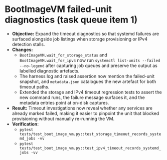 # BootImageVM failed-unit diagnostics (task queue item 1)

- **Objective:** Expand the timeout diagnostics so that systemd failures are
  surfaced alongside job listings when storage provisioning or IPv4 detection
  stalls.
- **Changes:**
  - `BootImageVM.wait_for_storage_status` and `BootImageVM.wait_for_ipv4` now
    run `systemctl list-units --failed --no-legend` after capturing job queues
    and preserve the output as labelled diagnostic artefacts.
  - The harness log and raised assertion now mention the failed-unit snapshot,
    and `metadata.json` catalogues the new artefact for both timeout paths.
  - Extended the storage and IPv4 timeout regression tests to assert the new
    command runs, the failure message surfaces it, and the metadata entries
    point at on-disk captures.
- **Result:** Timeout investigations now reveal whether any services are
  already marked failed, making it easier to pinpoint the unit that blocked
  provisioning without manually re-running the VM.
- **Verification:**
  - `pytest tests/test_boot_image_vm.py::test_storage_timeout_records_systemd_jobs -vv`
  - `pytest tests/test_boot_image_vm.py::test_ipv4_timeout_records_systemd_jobs -vv`
